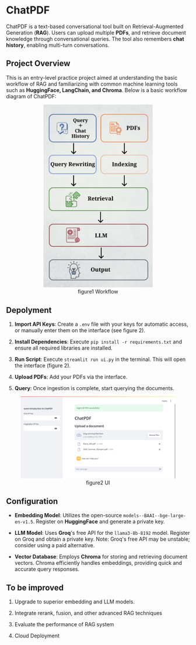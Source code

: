 # ChatPDF

ChatPDF is a text-based conversational tool built on Retrieval-Augmented Generation (**RAG**). Users can upload multiple **PDFs**, and retrieve document knowledge through conversational queries. The tool also remembers **chat history**, enabling multi-turn conversations.

## Project Overview

This is an entry-level practice project aimed at understanding the basic workflow of RAG and familiarizing with common machine learning tools such as **HuggingFace, LangChain, and Chroma**. Below is a basic workflow diagram of ChatPDF:

<figure style="text-align:center;"> 
  <img src="./doc/workflow.png" alt="Workflow" width="300">
  <figcaption>figure1 Workflow</figcaption>
</figure>

## Depolyment

1. **Import API Keys**: Create a `.env` file with your keys for automatic access, or manually enter them on the interface (see figure 2).

2. **Install Dependencies**: Execute `pip install -r requirements.txt` and ensure all required libraries are installed.

3. **Run Script**: Execute `streamlit run ui.py` in the terminal. This will open the interface (figure 2).

4. **Upload PDFs**: Add your PDFs via the interface.

5. **Query**: Once ingestion is complete, start querying the documents.

<figure style="text-align:center;"> 
  <img src="./doc/ui.png" alt="Workflow">
  <figcaption>figure2 UI</figcaption>
</figure>

## Configuration

- **Embedding Model**: Utilizes the open-source `models--BAAI--bge-large-en-v1.5`. Register on **HuggingFace** and generate a private key.

- **LLM Model**: Uses **Groq**'s free API for the `llama3-8b-8192` model. Register on Groq and obtain a private key. Note: Groq's free API may be unstable; consider using a paid alternative.

- **Vector Database**: Employs **Chroma** for storing and retrieving document vectors. Chroma efficiently handles embeddings, providing quick and accurate query responses.

## To be improved

1. Upgrade to superior embedding and LLM models.

2. Integrate rerank, fusion, and other advanced RAG techniques

3. Evaluate the performance of RAG system

4. Cloud Deployment
